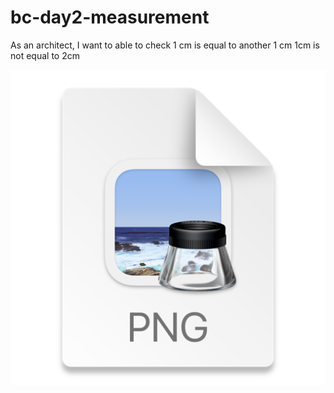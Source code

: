 # bc-day2-measurement

As an architect, I want to able to check 
1 cm is equal to another 1 cm
1cm is not equal to 2cm


![img.png](img.png)
